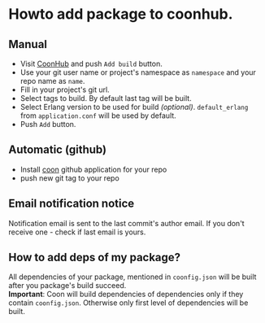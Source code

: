 # Howto add package to coonhub.
## Manual
* Visit [CoonHub](https://coon.justtech.blog) and push `Add build`
button.
* Use your git user name or project's namespace as `namespace` and your
repo name as `name`.
* Fill in your project's git url.
* Select tags to build. By default last tag will be built.
* Select Erlang version to be used for build  _(optional)_.
`default_erlang` from `application.conf` will be used by default.
* Push `Add` button.

## Automatic (github)
* Install [coon](https://github.com/apps/coon) github application for your
repo
* push new git tag to your repo

## Email notification notice
Notification email is sent to the last commit's author email. If you
don't receive one - check if last email is yours.

## How to add deps of my package?
All dependencies of your package, mentioned in `coonfig.json` will be built after you package's build succeed.  
__Important__: Coon will build dependencies of dependencies only if they contain `coonfig.json`. Otherwise only first
level of dependencies will be built.
